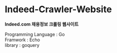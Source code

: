 # Indeed-Crawler-Website

**Indeed.com 채용정보 크롤링 웹사이트**  
  
Programming Language : Go  
Framwork : Echo  
library : goquery  
